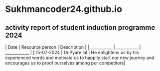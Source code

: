 # Sukhmancoder24.github.io 
## activity report of student induction programme 2024
| Date | Resource person | Description |
| ___________ | ___________ | ____________ | 
| 15-07-2024 | Dr.Pyare lal | He enlightens us by his experienced words and motivate us to happily start our new journey and encourages us to proof ourselves among pur competitors| 
